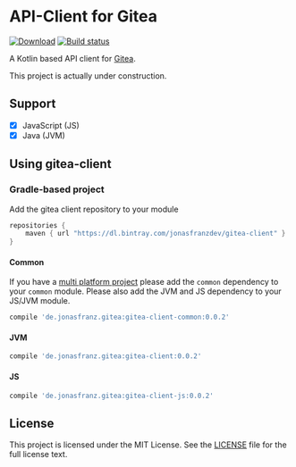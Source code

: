 # API-Client for Gitea
[![Download](https://api.bintray.com/packages/jonasfranzdev/gitea-client/gitea-client/images/download.svg)](https://bintray.com/jonasfranzdev/gitea-client/gitea-client/_latestVersion)
[![Build status](https://drone.jonasfranz.de/api/badges/JonasFranzDEV/gitea-client/status.svg)](https://drone.jonasfranz.de/JonasFranzDEV/gitea-client)

A Kotlin based API client for [Gitea](https://github.com/go-gitea/gitea).

This project is actually under construction.
## Support
- [X] JavaScript (JS)
- [X] Java (JVM)

## Using gitea-client
### Gradle-based project
Add the gitea client repository to your module
```groovy
repositories {
    maven { url "https://dl.bintray.com/jonasfranzdev/gitea-client" } 
}
```
#### Common
If you have a [multi platform project](https://kotlinlang.org/docs/reference/multiplatform.html) please
add the `common` dependency to your `common` module. Please also add the JVM and JS dependency to your JS/JVM module.
```groovy
compile 'de.jonasfranz.gitea:gitea-client-common:0.0.2'
```
#### JVM
```groovy
compile 'de.jonasfranz.gitea:gitea-client:0.0.2'
```
#### JS
```groovy
compile 'de.jonasfranz.gitea:gitea-client-js:0.0.2'
```


## License



This project is licensed under the MIT License. See the [LICENSE](https://github.com/JonasFranzDEV/gitea-client/blob/master/LICENSE) file for the full license text.